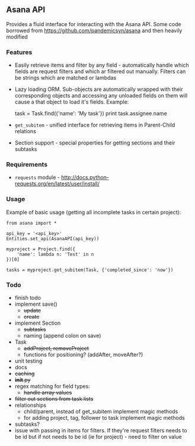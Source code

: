 ## Asana API

Provides a fluid interface for interacting with the Asana API.
Some code borrowed from https://github.com/pandemicsyn/asana and then heavily modified

### Features
 - Easily retrieve items and filter by any field - automatically handle which
 fields are request filters and which ar filtered out manually. Filters can be strings which are matched or lambdas
 - Lazy loading ORM. Sub-objects are automatically wrapped with their corresponding objects and accessing any unloaded fields on them will cause a that object to load it's fields. Example:

	task = Task.find({'name': 'My task'})
	print task.assignee.name

 - `get_subitem` - unified interface for retrieving items in Parent-Child
 relations
 - Section support - special properties for getting sections and their subtasks

### Requirements
  - `requests` module - http://docs.python-requests.org/en/latest/user/install/

### Usage

Example of basic usage (getting all incomplete tasks in certain project):

	from asana import *
	
	api_key = '<api_key>'
	Entities.set_api(AsanaAPI(api_key))
	
	myproject = Project.find({
		'name': lambda n: 'Test' in n
	})[0]
	
	tasks = myproject.get_subitem(Task, {'completed_since': 'now'})

### Todo
- finish todo
- implement save()
    - ~~update~~
    - ~~create~~
- implement Section
    - ~~subtasks~~
    - naming (append colon on save)
- Task
    - ~~addProject, removeProject~~
    - functions for positioning? (addAfter, moveAfter?)
- unit testing
- docs
- ~~caching~~
- ~~__init__.py~~
- regex matching for field types:
    - ~~handle array values~~
- ~~filter out sections from task lists~~
- relationships
    - child/parent, instead of get_subitem implement magic methods
    - for adding project, tag, follower to task implement magic methods
- subtasks?
- issue with passing in items for filters. If they're request filters needs to be id but if not needs to be id (ie for project) - need to filter on value